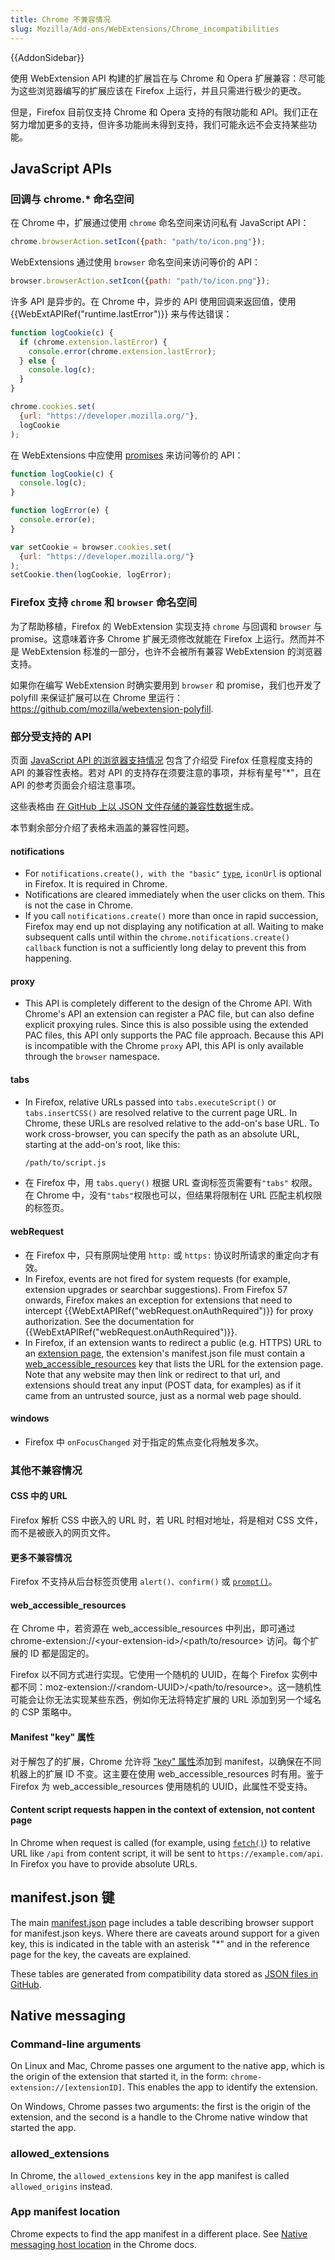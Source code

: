 ```yaml
---
title: Chrome 不兼容情况
slug: Mozilla/Add-ons/WebExtensions/Chrome_incompatibilities
---
```


{{AddonSidebar}}

使用 WebExtension API 构建的扩展旨在与 Chrome 和 Opera 扩展兼容：尽可能为这些浏览器编写的扩展应该在 Firefox 上运行，并且只需进行极少的更改。

但是，Firefox 目前仅支持 Chrome 和 Opera 支持的有限功能和 API。我们正在努力增加更多的支持，但许多功能尚未得到支持，我们可能永远不会支持某些功能。

## JavaScript APIs

### 回调与 chrome.\* 命名空间

在 Chrome 中，扩展通过使用 `chrome` 命名空间来访问私有 JavaScript API：

```js
chrome.browserAction.setIcon({path: "path/to/icon.png"});
```

WebExtensions 通过使用 `browser` 命名空间来访问等价的 API：

```js
browser.browserAction.setIcon({path: "path/to/icon.png"});
```

许多 API 是异步的。在 Chrome 中，异步的 API 使用回调来返回值，使用 {{WebExtAPIRef("runtime.lastError")}} 来与传达错误：

```js
function logCookie(c) {
  if (chrome.extension.lastError) {
    console.error(chrome.extension.lastError);
  } else {
    console.log(c);
  }
}

chrome.cookies.set(
  {url: "https://developer.mozilla.org/"},
  logCookie
);
```

在 WebExtensions 中应使用 [promises](/zh-CN/docs/Web/JavaScript/Reference/Global_Objects/Promise) 来访问等价的 API：

```js
function logCookie(c) {
  console.log(c);
}

function logError(e) {
  console.error(e);
}

var setCookie = browser.cookies.set(
  {url: "https://developer.mozilla.org/"}
);
setCookie.then(logCookie, logError);
```

### Firefox 支持 `chrome` 和 `browser` 命名空间

为了帮助移植，Firefox 的 WebExtension 实现支持 `chrome` 与回调和 `browser` 与 promise。这意味着许多 Chrome 扩展无须修改就能在 Firefox 上运行。然而并不是 WebExtension 标准的一部分，也许不会被所有兼容 WebExtension 的浏览器支持。

如果你在编写 WebExtension 时确实要用到 `browser` 和 promise，我们也开发了 polyfill 来保证扩展可以在 Chrome 里运行：<https://github.com/mozilla/webextension-polyfill>.

### 部分受支持的 API

页面 [JavaScript API 的浏览器支持情况](/zh-CN/docs/Mozilla/Add-ons/WebExtensions/Browser_support_for_JavaScript_APIs) 包含了介绍受 Firefox 任意程度支持的 API 的兼容性表格。若对 API 的支持存在须要注意的事项，并标有星号"\*"，且在 API 的参考页面会介绍注意事项。

这些表格由 [在 GitHub 上以 JSON 文件存储的兼容性数据](https://github.com/mdn/browser-compat-data)生成。

本节剩余部分介绍了表格未涵盖的兼容性问题。

#### notifications

- For `notifications.create(), with the "basic"` [`type`](/zh-CN/Add-ons/WebExtensions/API/notifications/TemplateType), `iconUrl` is optional in Firefox. It is required in Chrome.
- Notifications are cleared immediately when the user clicks on them. This is not the case in Chrome.
- If you call `notifications.create()` more than once in rapid succession, Firefox may end up not displaying any notification at all. Waiting to make subsequent calls until within the `chrome.notifications.create() callback` function is not a sufficiently long delay to prevent this from happening.

#### proxy

- This API is completely different to the design of the Chrome API. With Chrome's API an extension can register a PAC file, but can also define explicit proxying rules. Since this is also possible using the extended PAC files, this API only supports the PAC file approach. Because this API is incompatible with the Chrome `proxy` API, this API is only available through the `browser` namespace.

#### tabs

- In Firefox, relative URLs passed into `tabs.executeScript()` or `tabs.insertCSS()` are resolved relative to the current page URL. In Chrome, these URLs are resolved relative to the add-on's base URL. To work cross-browser, you can specify the path as an absolute URL, starting at the add-on's root, like this:

  ```html
  /path/to/script.js
  ```

- 在 Firefox 中，用 `tabs.query()` 根据 URL 查询标签页需要有`"tabs"` 权限。在 Chrome 中，没有`"tabs"`权限也可以，但结果将限制在 URL 匹配主机权限的标签页。

#### webRequest

- 在 Firefox 中，只有原网址使用 `http:` 或 `https:` 协议时所请求的重定向才有效。
- In Firefox, events are not fired for system requests (for example, extension upgrades or searchbar suggestions). From Firefox 57 onwards, Firefox makes an exception for extensions that need to intercept {{WebExtAPIRef("webRequest.onAuthRequired")}} for proxy authorization. See the documentation for {{WebExtAPIRef("webRequest.onAuthRequired")}}.
- In Firefox, if an extension wants to redirect a public (e.g. HTTPS) URL to an [extension page](/zh-CN/docs/Mozilla/Add-ons/WebExtensions/user_interface/Extension_pages), the extension's manifest.json file must contain a [web_accessible_resources](/zh-CN/docs/Mozilla/Add-ons/WebExtensions/manifest.json/web_accessible_resources) key that lists the URL for the extension page. Note that any website may then link or redirect to that url, and extensions should treat any input (POST data, for examples) as if it came from an untrusted source, just as a normal web page should.

#### windows

- Firefox 中 `onFocusChanged` 对于指定的焦点变化将触发多次。

### 其他不兼容情况

#### CSS 中的 URL

Firefox 解析 CSS 中嵌入的 URL 时，若 URL 时相对地址，将是相对 CSS 文件，而不是被嵌入的网页文件。

#### 更多不兼容情况

Firefox 不支持从后台标签页使用 `alert()、confirm()` 或 [`prompt()`](/zh-CN/docs/Web/API/Window/prompt)。

#### web_accessible_resources

在 Chrome 中，若资源在 web_accessible_resources 中列出，即可通过 chrome-extension://\<your-extension-id>/\<path/to/resource> 访问。每个扩展的 ID 都是固定的。

Firefox 以不同方式进行实现。它使用一个随机的 UUID，在每个 Firefox 实例中都不同：moz-extension://\<random-UUID>/\<path/to/resource>。这一随机性可能会让你无法实现某些东西，例如你无法将特定扩展的 URL 添加到另一个域名的 CSP 策略中。

#### Manifest "key" 属性

对于解包了的扩展，Chrome 允许将 ["key" 属性](https://developer.chrome.com/extensions/manifest/key)添加到 manifest，以确保在不同机器上的扩展 ID 不变。这主要在使用 web_accessible_resources 时有用。鉴于 Firefox 为 web_accessible_resources 使用随机的 UUID，此属性不受支持。

#### Content script requests happen in the context of extension, not content page

In Chrome when request is called (for example, using [`fetch()`](/zh-CN/docs/Web/API/Fetch_API/Using_Fetch)) to relative URL like `/api` from content script, it will be sent to `https://example.com/api`. In Firefox you have to provide absolute URLs.

## manifest.json 键

The main [manifest.json](/zh-CN/docs/Mozilla/Add-ons/WebExtensions/manifest.json) page includes a table describing browser support for manifest.json keys. Where there are caveats around support for a given key, this is indicated in the table with an asterisk "\*" and in the reference page for the key, the caveats are explained.

These tables are generated from compatibility data stored as [JSON files in GitHub](https://github.com/mdn/browser-compat-data).

## Native messaging

### Command-line arguments

On Linux and Mac, Chrome passes one argument to the native app, which is the origin of the extension that started it, in the form: `chrome-extension://[extensionID]`. This enables the app to identify the extension.

On Windows, Chrome passes two arguments: the first is the origin of the extension, and the second is a handle to the Chrome native window that started the app.

### allowed_extensions

In Chrome, the `allowed_extensions` key in the app manifest is called `allowed_origins` instead.

### App manifest location

Chrome expects to find the app manifest in a different place. See [Native messaging host location](https://developer.chrome.com/extensions/nativeMessaging#native-messaging-host-location) in the Chrome docs.
